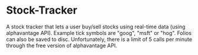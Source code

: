 # Stock-Tracker
A stock tracker that lets a user buy/sell stocks using real-time data (using alphavantage API). Example tick symbols are "goog", "msft" or "hog". Folios can also be saved to disc. Unfortunately, there is a limit of 5 calls per minute through the free version of alphavantage API.
